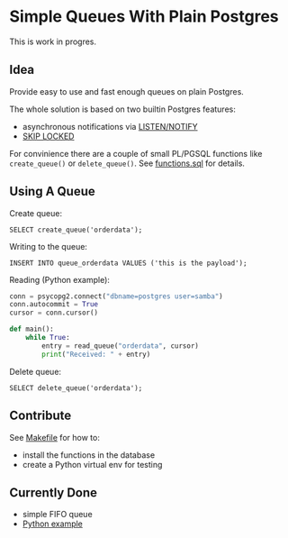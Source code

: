 Simple Queues With Plain Postgres
=================================

This is work in progres.

Idea
----
Provide easy to use and fast enough queues on plain Postgres. 

The whole solution is based on two builtin Postgres features:
- asynchronous notifications via [LISTEN/NOTIFY](https://www.postgresql.org/docs/current/sql-notify.html)
- [SKIP LOCKED](https://www.2ndquadrant.com/en/blog/what-is-select-skip-locked-for-in-postgresql-9-5/)

For convinience there are a couple of small PL/PGSQL functions like `create_queue()` or `delete_queue()`.
See [functions.sql](./functions.sql) for details.


Using A Queue
-------------

Create queue:
```
SELECT create_queue('orderdata');
```

Writing to the queue:
```
INSERT INTO queue_orderdata VALUES ('this is the payload');
```

Reading (Python example):
```python
conn = psycopg2.connect("dbname=postgres user=samba")
conn.autocommit = True
cursor = conn.cursor()

def main():
    while True:
        entry = read_queue("orderdata", cursor)
        print("Received: " + entry)
```

Delete queue:
```
SELECT delete_queue('orderdata');
```

Contribute
-----------
See [Makefile](./Makefile) for how to:
- install the functions in the database
- create a Python virtual env for testing


Currently Done
--------------
- simple FIFO queue
- [Python example](./queue_reader.py)

